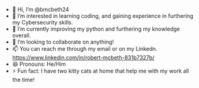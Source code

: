 - 👋 Hi, I’m @bmcbeth24
- 👀 I’m interested in learning coding, and gaining experience in furthering my Cybersecurity skills.
- 🌱 I’m currently improving my python and furthering my knowledge overall.
- 💞️ I’m looking to collaborate on anything!
- 📫 You can reach me through my email or on my Linkedn. https://www.linkedin.com/in/robert-mcbeth-831b7327b/
- 😄 Pronouns: He/Him
- ⚡ Fun fact: I have two kitty cats at home that help me with my work all the time!

<!---
bmcbeth24/bmcbeth24 is a ✨ special ✨ repository because its `README.md` (this file) appears on your GitHub profile.
You can click the Preview link to take a look at your changes.
--->
